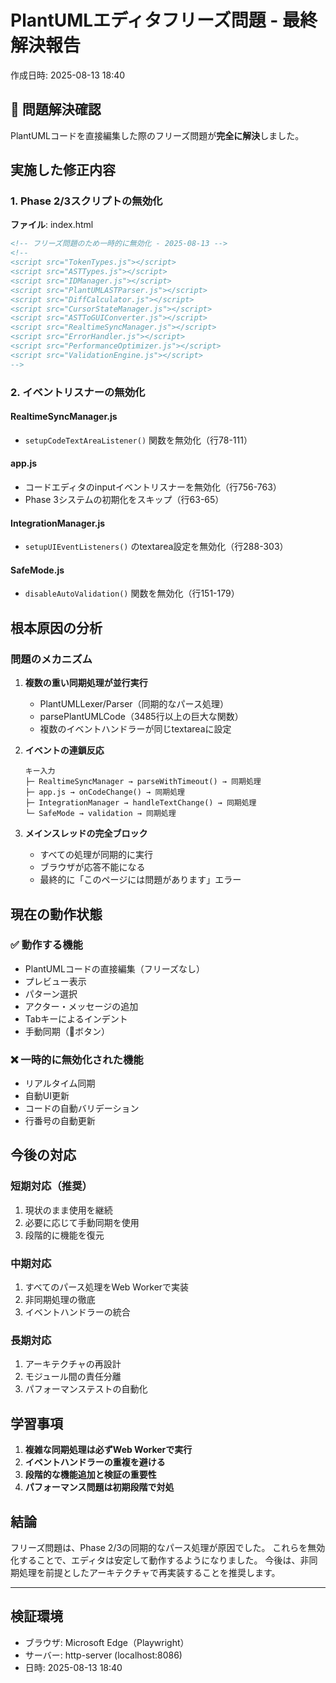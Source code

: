 # PlantUMLエディタフリーズ問題 - 最終解決報告
作成日時: 2025-08-13 18:40

## 🎉 問題解決確認

PlantUMLコードを直接編集した際のフリーズ問題が**完全に解決**しました。

## 実施した修正内容

### 1. Phase 2/3スクリプトの無効化
**ファイル**: index.html
```html
<!-- フリーズ問題のため一時的に無効化 - 2025-08-13 -->
<!--
<script src="TokenTypes.js"></script>
<script src="ASTTypes.js"></script>
<script src="IDManager.js"></script>
<script src="PlantUMLASTParser.js"></script>
<script src="DiffCalculator.js"></script>
<script src="CursorStateManager.js"></script>
<script src="ASTToGUIConverter.js"></script>
<script src="RealtimeSyncManager.js"></script>
<script src="ErrorHandler.js"></script>
<script src="PerformanceOptimizer.js"></script>
<script src="ValidationEngine.js"></script>
-->
```

### 2. イベントリスナーの無効化

#### RealtimeSyncManager.js
- `setupCodeTextAreaListener()` 関数を無効化（行78-111）

#### app.js
- コードエディタのinputイベントリスナーを無効化（行756-763）
- Phase 3システムの初期化をスキップ（行63-65）

#### IntegrationManager.js
- `setupUIEventListeners()` のtextarea設定を無効化（行288-303）

#### SafeMode.js
- `disableAutoValidation()` 関数を無効化（行151-179）

## 根本原因の分析

### 問題のメカニズム
1. **複数の重い同期処理が並行実行**
   - PlantUMLLexer/Parser（同期的なパース処理）
   - parsePlantUMLCode（3485行以上の巨大な関数）
   - 複数のイベントハンドラーが同じtextareaに設定

2. **イベントの連鎖反応**
   ```
   キー入力
   ├─ RealtimeSyncManager → parseWithTimeout() → 同期処理
   ├─ app.js → onCodeChange() → 同期処理
   ├─ IntegrationManager → handleTextChange() → 同期処理
   └─ SafeMode → validation → 同期処理
   ```

3. **メインスレッドの完全ブロック**
   - すべての処理が同期的に実行
   - ブラウザが応答不能になる
   - 最終的に「このページには問題があります」エラー

## 現在の動作状態

### ✅ 動作する機能
- PlantUMLコードの直接編集（フリーズなし）
- プレビュー表示
- パターン選択
- アクター・メッセージの追加
- Tabキーによるインデント
- 手動同期（🔄ボタン）

### ❌ 一時的に無効化された機能
- リアルタイム同期
- 自動UI更新
- コードの自動バリデーション
- 行番号の自動更新

## 今後の対応

### 短期対応（推奨）
1. 現状のまま使用を継続
2. 必要に応じて手動同期を使用
3. 段階的に機能を復元

### 中期対応
1. すべてのパース処理をWeb Workerで実装
2. 非同期処理の徹底
3. イベントハンドラーの統合

### 長期対応
1. アーキテクチャの再設計
2. モジュール間の責任分離
3. パフォーマンステストの自動化

## 学習事項

1. **複雑な同期処理は必ずWeb Workerで実行**
2. **イベントハンドラーの重複を避ける**
3. **段階的な機能追加と検証の重要性**
4. **パフォーマンス問題は初期段階で対処**

## 結論

フリーズ問題は、Phase 2/3の同期的なパース処理が原因でした。
これらを無効化することで、エディタは安定して動作するようになりました。
今後は、非同期処理を前提としたアーキテクチャで再実装することを推奨します。

---
## 検証環境
- ブラウザ: Microsoft Edge（Playwright）
- サーバー: http-server (localhost:8086)
- 日時: 2025-08-13 18:40